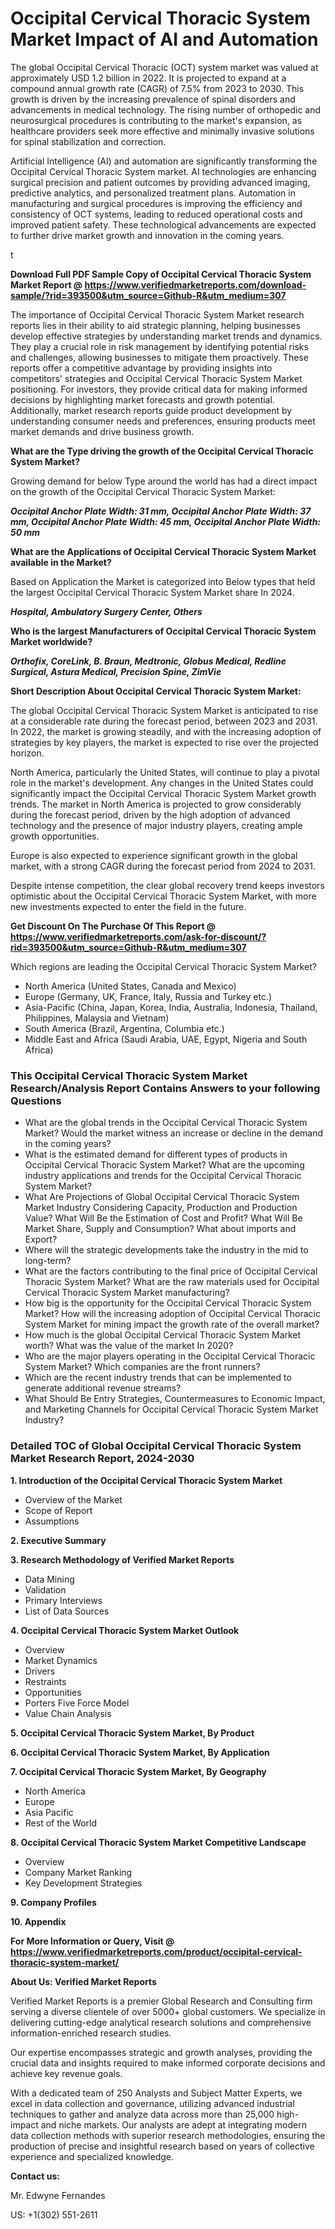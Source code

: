 <meta name="title" content="Global Occipital Cervical Thoracic System Market Impact of AI and Automation"><meta name="description" content="The global Occipital Cervical Thoracic (OCT) system market was valued at approximately USD 1.2 billion in 2022. It is projected to expand at a compound annual growth r"><meta name="title" content="Occipital Cervical Thoracic System Market Size, Share, Scope, Trends, Growth, Opportunities, Analysis, Forecast"><h1>Occipital Cervical Thoracic System Market Impact of AI and Automation</h1><p>The global Occipital Cervical Thoracic (OCT) system market was valued at approximately USD 1.2 billion in 2022. It is projected to expand at a compound annual growth rate (CAGR) of 7.5% from 2023 to 2030. This growth is driven by the increasing prevalence of spinal disorders and advancements in medical technology. The rising number of orthopedic and neurosurgical procedures is contributing to the market's expansion, as healthcare providers seek more effective and minimally invasive solutions for spinal stabilization and correction.</p><p>Artificial Intelligence (AI) and automation are significantly transforming the Occipital Cervical Thoracic System market. AI technologies are enhancing surgical precision and patient outcomes by providing advanced imaging, predictive analytics, and personalized treatment plans. Automation in manufacturing and surgical procedures is improving the efficiency and consistency of OCT systems, leading to reduced operational costs and improved patient safety. These technological advancements are expected to further drive market growth and innovation in the coming years.</p>t</p><p id="" class=""><strong>Download Full PDF Sample Copy of Occipital Cervical Thoracic System Market Report @ <a href="https://www.verifiedmarketreports.com/download-sample/?rid=393500&utm_source=Github-R&utm_medium=307" target="_blank">https://www.verifiedmarketreports.com/download-sample/?rid=393500&utm_source=Github-R&utm_medium=307</a></strong></p><p>The importance of&nbsp;Occipital Cervical Thoracic System Market research reports lies in their ability to aid strategic planning, helping businesses develop effective strategies by understanding market trends and dynamics. They play a crucial role in risk management by identifying potential risks and challenges, allowing businesses to mitigate them proactively. These reports offer a competitive advantage by providing insights into competitors' strategies and Occipital Cervical Thoracic System Market positioning. For investors, they provide critical data for making informed decisions by highlighting market forecasts and growth potential. Additionally, market research reports guide product development by understanding consumer needs and preferences, ensuring products meet market demands and drive business growth.</p><p><strong>What are the&nbsp;Type driving the growth of the Occipital Cervical Thoracic System Market?</strong></p><p id="" class="">Growing demand for below Type around the world has had a direct impact on the growth of the Occipital Cervical Thoracic System Market:</p><em><strong>Occipital Anchor Plate Width: 31 mm, Occipital Anchor Plate Width: 37 mm, Occipital Anchor Plate Width: 45 mm, Occipital Anchor Plate Width: 50 mm</strong></em></p><strong>What are the&nbsp;Applications&nbsp;of Occipital Cervical Thoracic System Market available in the Market?</strong></p><p id="" class="">Based on Application the Market is categorized into Below types that held the largest Occipital Cervical Thoracic System Market share In 2024.</p><em><strong>Hospital, Ambulatory Surgery Center, Others</strong></em></p><strong>Who is the largest Manufacturers of Occipital Cervical Thoracic System Market worldwide?</strong></p><p><em><strong>Orthofix, CoreLink, B. Braun, Medtronic, Globus Medical, Redline Surgical, Astura Medical, Precision Spine, ZimVie</strong></em></p><p id="" class=""><strong>Short Description About Occipital Cervical Thoracic System Market:</strong></p><p>The global Occipital Cervical Thoracic System Market is anticipated to rise at a considerable rate during the forecast period, between 2023 and 2031. In 2022, the market is growing steadily, and with the increasing adoption of strategies by key players, the market is expected to rise over the projected horizon.</p><p>North America, particularly the United States, will continue to play a pivotal role in the market's development. Any changes in the United States could significantly impact the Occipital Cervical Thoracic System Market growth trends. The market in North America is projected to grow considerably during the forecast period, driven by the high adoption of advanced technology and the presence of major industry players, creating ample growth opportunities.</p><p>Europe is also expected to experience significant growth in the global market, with a strong CAGR during the forecast period from 2024 to 2031.</p><p>Despite intense competition, the clear global recovery trend keeps investors optimistic about the Occipital Cervical Thoracic System Market, with more new investments expected to enter the field in the future.</p><p id="" class=""><strong>Get Discount On The Purchase Of This Report @ <a href="https://www.verifiedmarketreports.com/ask-for-discount/?rid=393500&utm_source=Github-R&utm_medium=307" target="_blank">https://www.verifiedmarketreports.com/ask-for-discount/?rid=393500&utm_source=Github-R&utm_medium=307</a></strong></p>Which regions are leading the Occipital Cervical Thoracic System Market?</p><ul><li>North America (United States, Canada and Mexico)</li><li>Europe (Germany, UK, France, Italy, Russia and Turkey etc.)</li><li>Asia-Pacific (China, Japan, Korea, India, Australia, Indonesia, Thailand, Philippines, Malaysia and Vietnam)</li><li>South America (Brazil, Argentina, Columbia etc.)</li><li>Middle East and Africa (Saudi Arabia, UAE, Egypt, Nigeria and South Africa)</li></ul><h3 id="" class="">This Occipital Cervical Thoracic System Market Research/Analysis Report Contains Answers to your following Questions</h3><ul><li>What are the global trends in the Occipital Cervical Thoracic System Market? Would the market witness an increase or decline in the demand in the coming years?</li><li>What is the estimated demand for different types of products in Occipital Cervical Thoracic System Market? What are the upcoming industry applications and trends for the Occipital Cervical Thoracic System Market?</li><li>What Are Projections of Global Occipital Cervical Thoracic System Market Industry Considering Capacity, Production and Production Value? What Will Be the Estimation of Cost and Profit? What Will Be Market Share, Supply and Consumption? What about imports and Export?</li><li>Where will the strategic developments take the industry in the mid to long-term?</li><li>What are the factors contributing to the final price of Occipital Cervical Thoracic System Market? What are the raw materials used for Occipital Cervical Thoracic System Market manufacturing?</li><li>How big is the opportunity for the Occipital Cervical Thoracic System Market? How will the increasing adoption of Occipital Cervical Thoracic System Market for mining impact the growth rate of the overall market?</li><li>How much is the global Occipital Cervical Thoracic System Market worth? What was the value of the market In 2020?</li><li>Who are the major players operating in the Occipital Cervical Thoracic System Market? Which companies are the front runners?</li><li>Which are the recent industry trends that can be implemented to generate additional revenue streams?</li><li>What Should Be Entry Strategies, Countermeasures to Economic Impact, and Marketing Channels for Occipital Cervical Thoracic System Market Industry?</li></ul><h3 id="" class="">Detailed TOC of Global Occipital Cervical Thoracic System Market Research Report, 2024-2030</h3><p id="" class=""><strong>1. Introduction of the Occipital Cervical Thoracic System Market</strong></p><ul><li>Overview of the Market</li><li>Scope of Report</li><li>Assumptions</li></ul><p id="" class=""><strong>2. Executive Summary</strong></p><p id="" class=""><strong>3. Research Methodology of Verified Market Reports</strong></p><ul><li>Data Mining</li><li>Validation</li><li>Primary Interviews</li><li>List of Data Sources</li></ul><p id="" class=""><strong>4. Occipital Cervical Thoracic System Market Outlook</strong></p><ul><li>Overview</li><li>Market Dynamics</li><li>Drivers</li><li>Restraints</li><li>Opportunities</li><li>Porters Five Force Model</li><li>Value Chain Analysis</li></ul><p id="" class=""><strong>5. Occipital Cervical Thoracic System Market, By Product</strong></p><p id="" class=""><strong>6. Occipital Cervical Thoracic System Market, By Application</strong></p><p id="" class=""><strong>7. Occipital Cervical Thoracic System Market, By Geography</strong></p><ul><li>North America</li><li>Europe</li><li>Asia Pacific</li><li>Rest of the World</li></ul><p id="" class=""><strong>8. Occipital Cervical Thoracic System Market Competitive Landscape</strong></p><ul><li>Overview</li><li>Company Market Ranking</li><li>Key Development Strategies</li></ul><p id="" class=""><strong>9. Company Profiles</strong></p><p id="" class=""><strong>10. Appendix</strong></p><p id="" class=""><strong>For More Information or Query, Visit @ <a href="https://www.verifiedmarketreports.com/product/occipital-cervical-thoracic-system-market/" target="_blank">https://www.verifiedmarketreports.com/product/occipital-cervical-thoracic-system-market/</a></strong></p><p id="" class=""><strong>About Us: Verified Market Reports</strong></p><p id="" class="">Verified Market Reports is a premier Global Research and Consulting firm serving a diverse clientele of over 5000+ global customers. We specialize in delivering cutting-edge analytical research solutions and comprehensive information-enriched research studies.</p><p id="" class="">Our expertise encompasses strategic and growth analyses, providing the crucial data and insights required to make informed corporate decisions and achieve key revenue goals.</p><p id="" class="">With a dedicated team of 250 Analysts and Subject Matter Experts, we excel in data collection and governance, utilizing advanced industrial techniques to gather and analyze data across more than 25,000 high-impact and niche markets. Our analysts are adept at integrating modern data collection methods with superior research methodologies, ensuring the production of precise and insightful research based on years of collective experience and specialized knowledge.</p><p id="" class=""><strong>Contact us:</strong></p><p id="" class="">Mr. Edwyne Fernandes</p><p id="" class="">US: +1(302) 551-2611</p>